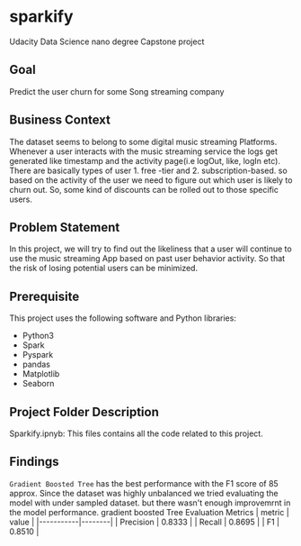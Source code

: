 # sparkify
Udacity Data Science nano degree Capstone project

## Goal
Predict the user churn for some Song streaming company

## Business Context
The dataset seems to belong to some digital music streaming Platforms. Whenever a user interacts with the music streaming service the logs get generated like timestamp and the activity page(i.e logOut, like, logIn etc). There are basically types of user 1. free -tier and 2. subscription-based. so based on the activity of the user we need to figure out which user is likely to churn out. So, some kind of discounts can be rolled out to those specific users.

## Problem Statement
In this project, we will try to find out the likeliness that a user will continue to use the music streaming App based on past user behavior activity. So that the risk of losing potential users can be minimized.

## Prerequisite
This project uses the following software and Python libraries:

* Python3
* Spark
* Pyspark
* pandas
* Matplotlib
* Seaborn

## Project Folder Description

Sparkify.ipnyb: This files contains all the code related to this project.

## Findings

`Gradient Boosted Tree` has the best performance with the F1 score of 85 approx.
Since the dataset was highly unbalanced we tried evaluating the model with under sampled dataset. but there wasn't enough improvemrnt in the model performance.
gradient boosted Tree Evaluation Metrics
| metric    | value  |
|-----------|--------|
| Precision | 0.8333 |
| Recall    | 0.8695 |
| F1        | 0.8510 |


